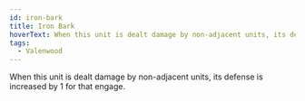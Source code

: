 ```yaml
---
id: iron-bark
title: Iron Bark
hoverText: When this unit is dealt damage by non-adjacent units, its defense is increased by 1 for that engage.
tags:
  - Valenwood
---
```


When this unit is dealt damage by non-adjacent units, its defense is increased by 1 for that engage.
